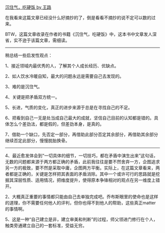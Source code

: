 [沉住气，吃硬饭 by 王路](https://mp.weixin.qq.com/s/QC60Dvb94VBeK0-icynuDw)

在我看来这篇文章已经没什么好摘抄的了，倒是看看不摘抄的说不定可以数的过来。

BTW，这篇文章收录在作者的书籍《沉住气，吃硬饭》中，这本书中文章发人深省，实不逊于该篇文章，需细读。

-----

稍总结一些启发性观点：

1、接近领域内最优秀的人，了解其个人成长经历、优缺点。

2、如人饮水冷暖自知，最大的问题永远是需要自己去发现的。

3、难的是沉住气。

4、关键是把矛盾双方统一。

5、长进，气质的变化，真正的进步来源于总是在寻找自己的不足。

6、把看到自己一无是处当成自己最大的成就，坚信自己目前的认知都是错的。具体怎么个差劲法，都是假的，但差劲本身，是真的。

7、借助一个缺口，先否定一部分，再借助此部分否定其余部分，再借助其余部分继续否定此部分，慢慢脱胎换骨。

-----

4、最近愈发体会到“一切具体的细节，一切技巧，都在矛盾中演生出来”这句话，无数的问题都来源于两方都正确的矛盾，此前我往往是要不然舍弃一方，企图追求另一方的极致，要不然是采取中庸，企图两方平衡。实际上，在这篇文章看来，两者都是正确的，关键是怎样把其表面的矛盾消除。其中一个或许可行的思路就是挖掘其深层性质、适用情况，把维度提升，使得原本争锋相对的观点在另一维度上错开。

2、大概真正重要的事情都只能由自己去单独完成吧。乔布斯眼里的使命也是这样的道理，你不需要任何他人的评判，但你也得不到他人的帮助，这些真正matter的事情啊。

5、这是一种“自己建立是非，建立审美和判断”的过程，师父领进门修行在个人，触类旁通建立自己的一套标准，受益无穷。

